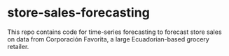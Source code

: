 # store-sales-forecasting
This repo contains code for time-series forecasting to forecast store sales on data from Corporación Favorita, a large Ecuadorian-based grocery retailer.
